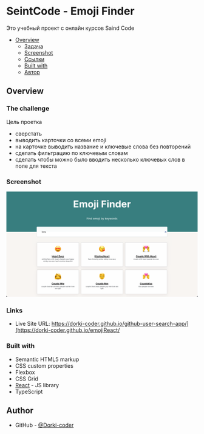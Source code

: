 # SeintCode - Emoji Finder

Это учебный проект с онлайн курсов Saind Code 

- [Overview](#overview)
  - [Задача](#the-challenge)
  - [Screenshot](#screenshot)
  - [Ссылки](#links)
  - [Built with](#built-with)
  - [Автор](#author)

## Overview

### The challenge

Цель проетка

  - сверстать
  - выводить карточки со всеми emoji
  - на карточке выводить название и ключевые слова без повторений
  - сделать фильтрацию по ключевым словам
  - сделать чтобы можно было вводить несколько ключевых слов в поле для текста

### Screenshot

![](./screenshot.png)

### Links

- Live Site URL: https://dorki-coder.github.io/github-user-search-app/](https://dorki-coder.github.io/emojiReact/

### Built with

- Semantic HTML5 markup
- CSS custom properties
- Flexbox
- CSS Grid
- [React](https://reactjs.org/) - JS library
- TypeScript

## Author

- GitHub - [@Dorki-coder]([https://www.frontendmentor.io/profile/Dorki-coder](https://github.com/Dorki-coder))
